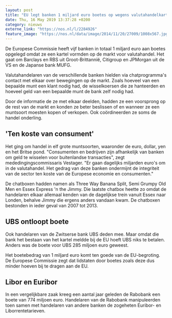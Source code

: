 ```yaml
---
layout: post
title: "EU legt banken 1 miljard euro boetes op wegens valutahandelkartel"
date: Thu, 16 May 2019 13:37:28 +0200
category: nieuws
externe_link: "https://nos.nl/l/2284926"
feature_image: "https://nos.nl/data/image/2014/11/20/27009/1008x567.jpg"
---
```


<p>De Europese Commissie heeft vijf banken in totaal 1 miljard euro aan boetes opgelegd omdat ze een kartel vormden op de markt voor valutahandel. Het gaat om Barclays en RBS uit Groot-Brittannië, Citigroup en JPMorgan uit de VS en de Japanse bank MUFG.</p>
<p>Valutahandelaren van de verschillende banken hielden via chatprogramma's contact met elkaar over bewegingen op de markt. Zoals hoeveel van een bepaalde munt een klant nodig had, de wisselkoersen die ze hanteerden en hoeveel geld van een bepaalde munt de bank zelf nodig had.</p>
<p>Door de informatie de ze met elkaar deelden, hadden ze een voorsprong op de rest van de markt en konden ze beter beslissen of en wanneer ze een muntsoort moesten kopen of verkopen. Ook coördineerden ze soms de handel onderling.</p>
<h2>'Ten koste van consument'</h2>
<p>Het ging om handel in elf grote muntsoorten, waaronder de euro, dollar, yen en het Britse pond. "Consumenten en bedrijven zijn afhankelijk van banken om geld te wisselen voor buitenlandse transacties", zegt mededingingscommissaris Vestager. "Er gaan dagelijks miljarden euro's om in de valutahandel. Het gedrag van deze banken ondermijnt de integriteit van de sector ten koste van de Europese economie en consumenten."</p>
<p>De chatboxen hadden namen als Three Way Banana Split, Semi Grumpy Old Men en Essex Express 'n the Jimmy. Die laatste chatbox heette zo omdat de handelaren elkaar allemaal kenden van de dagelijkse trein vanuit Essex naar Londen, behalve Jimmy die ergens anders vandaan kwam. De chatboxen bestonden in ieder geval van 2007 tot 2013.</p>
<h2>UBS ontloopt boete</h2>
<p>Ook handelaren van de Zwitserse bank UBS deden mee. Maar omdat die bank het bestaan van het kartel meldde bij de EU hoeft UBS niks te betalen. Anders was de boete voor UBS 285 miljoen euro geweest.</p>
<p>Het boetebedrag van 1 miljard euro komt ten goede van de EU-begroting. De Europese Commissie zegt dat lidstaten door boetes zoals deze dus minder hoeven bij te dragen aan de EU.</p>
<h2>Libor en Euribor</h2>
<p>In een vergelijkbare zaak kreeg een aantal jaar geleden de Rabobank een boete van 774 miljoen euro. Handelaren van de Rabobank manipuleerden toen samen met handelaren van andere banken de zogeheten Euribor- en Liborrentetarieven.</p>
